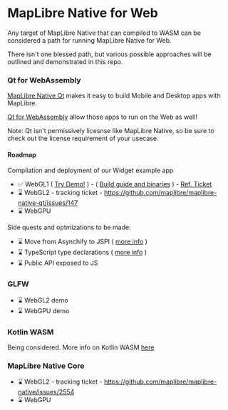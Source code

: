 # MapLibre Native for Web

Any target of MapLibre Native that can compiled to WASM can be considered a path for running MapLibre Native for Web.

There isn't one blessed path, but various possible approaches will be outlined and demonstrated in this repo.

### Qt for WebAssembly

[MapLibre Native Qt](https://github.com/maplibre/maplibre-native-qt) makes it easy to build Mobile and Desktop apps with MapLibre.

[Qt for WebAssembly](https://doc.qt.io/qt-6/wasm.html) allow those apps to run on the Web as well!

Note: Qt isn't permissively licesnse like MapLibre Native, so be sure to check out the license requirement of your usecase.

#### Roadmap
Compilation and deployment of our Widget example app
- ✅ WebGL1 ( [Try Demo!](https://maplibre-native-wasm-dist.pages.dev/qt-opengl2/) ) - ( [Build guide and binaries](https://github.com/birkskyum/maplibre-native-wasm-dist/tree/main/qt-opengl2) ) - [Ref. Ticket](https://github.com/maplibre/maplibre-native-qt/issues/49)
- ⌛ WebGL2 - tracking ticket - https://github.com/maplibre/maplibre-native-qt/issues/147
- ⌛ WebGPU

Side quests and optmizations to be made:
- ⌛ Move from Asynchify to JSPI ( [more info](https://v8.dev/blog/jspi) )
- ⌛ TypeScript type declarations ( [more info](https://github.com/emscripten-core/emscripten/blob/main/ChangeLog.md#3157---041024) )
- ⌛ Public API exposed to JS

### GLFW
- ⌛ WebGL2 demo
- ⌛ WebGPU demo

### Kotlin WASM

Being considered. More info on Kotlin WASM [here](https://kotlinlang.org/docs/wasm-overview.html)

### MapLibre Native Core

- ⌛ WebGL2 - tracking ticket - https://github.com/maplibre/maplibre-native/issues/2554
- ⌛ WebGPU
